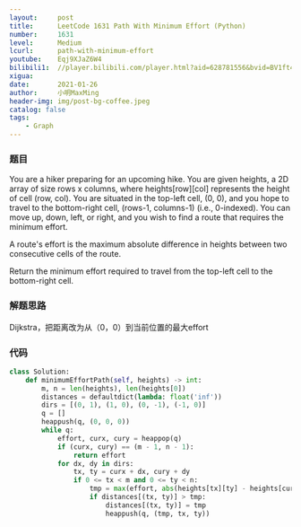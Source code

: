 ```yaml
---
layout:     post
title:      LeetCode 1631 Path With Minimum Effort (Python)
number:     1631
level:      Medium
lcurl:      path-with-minimum-effort
youtube:    Eqj9XJaZ6W4
bilibili1:  //player.bilibili.com/player.html?aid=628781556&bvid=BV1ft4y1z71X&cid=288218679&page=1
xigua:      
date:       2021-01-26
author:     小明MaxMing
header-img: img/post-bg-coffee.jpeg
catalog: false
tags:
    - Graph
---
```


### 题目

You are a hiker preparing for an upcoming hike. You are given heights, a 2D array of size rows x columns, where heights[row][col] represents the height of cell (row, col). You are situated in the top-left cell, (0, 0), and you hope to travel to the bottom-right cell, (rows-1, columns-1) (i.e., 0-indexed). You can move up, down, left, or right, and you wish to find a route that requires the minimum effort.

A route's effort is the maximum absolute difference in heights between two consecutive cells of the route.

Return the minimum effort required to travel from the top-left cell to the bottom-right cell.

### 解题思路

Dijkstra，把距离改为从（0，0）到当前位置的最大effort

### 代码
```python
class Solution:
    def minimumEffortPath(self, heights) -> int:
        m, n = len(heights), len(heights[0])
        distances = defaultdict(lambda: float('inf'))
        dirs = [(0, 1), (1, 0), (0, -1), (-1, 0)]
        q = []
        heappush(q, (0, 0, 0))
        while q:
            effort, curx, cury = heappop(q)
            if (curx, cury) == (m - 1, n - 1):
                return effort
            for dx, dy in dirs:
                tx, ty = curx + dx, cury + dy
                if 0 <= tx < m and 0 <= ty < n:
                    tmp = max(effort, abs(heights[tx][ty] - heights[curx][cury]))
                    if distances[(tx, ty)] > tmp:
                        distances[(tx, ty)] = tmp
                        heappush(q, (tmp, tx, ty))
```

